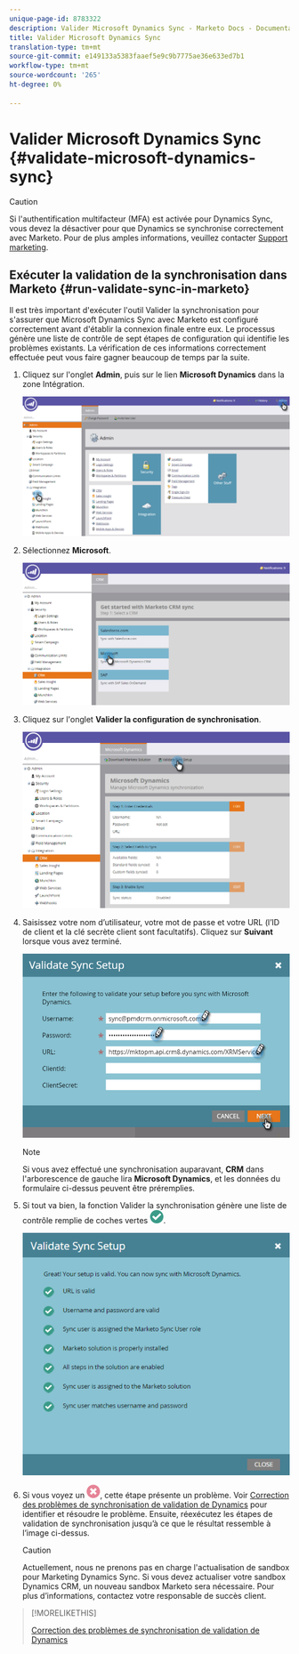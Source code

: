 ```yaml
---
unique-page-id: 8783322
description: Valider Microsoft Dynamics Sync - Marketo Docs - Documentation du produit
title: Valider Microsoft Dynamics Sync
translation-type: tm+mt
source-git-commit: e149133a5383faaef5e9c9b7775ae36e633ed7b1
workflow-type: tm+mt
source-wordcount: '265'
ht-degree: 0%

---
```



# Valider Microsoft Dynamics Sync {#validate-microsoft-dynamics-sync}

>[!CAUTION]
>
>Si l&#39;authentification multifacteur (MFA) est activée pour Dynamics Sync, vous devez la désactiver pour que Dynamics se synchronise correctement avec Marketo. Pour de plus amples informations, veuillez contacter [Support marketing](http://nation.marketo.com/community/support_solutions).

## Exécuter la validation de la synchronisation dans Marketo {#run-validate-sync-in-marketo}

Il est très important d&#39;exécuter l&#39;outil Valider la synchronisation pour s&#39;assurer que Microsoft Dynamics Sync avec Marketo est configuré correctement avant d&#39;établir la connexion finale entre eux. Le processus génère une liste de contrôle de sept étapes de configuration qui identifie les problèmes existants. La vérification de ces informations correctement effectuée peut vous faire gagner beaucoup de temps par la suite.

1. Cliquez sur l&#39;onglet **Admin**, puis sur le lien **Microsoft Dynamics** dans la zone Intégration.

   ![](assets/image2015-9-28-16-3a7-3a51.png)

1. Sélectionnez **Microsoft**.

   ![](assets/image2015-9-28-16-3a10-3a47.png)

1. Cliquez sur l&#39;onglet **Valider la configuration de synchronisation**.

   ![](assets/image2015-9-28-16-3a11-3a45.png)

1. Saisissez votre nom d’utilisateur, votre mot de passe et votre URL (l’ID de client et la clé secrète client sont facultatifs). Cliquez sur **Suivant** lorsque vous avez terminé.

   ![](assets/four-1.png)

   >[!NOTE]
   >
   >Si vous avez effectué une synchronisation auparavant, **CRM** dans l&#39;arborescence de gauche lira **Microsoft Dynamics**, et les données du formulaire ci-dessus peuvent être préremplies.

1. Si tout va bien, la fonction Valider la synchronisation génère une liste de contrôle remplie de coches vertes ![—](assets/check.png).

   ![](assets/image2015-9-22-15-3a58-3a12.png)

1. Si vous voyez un ![—](assets/delete.png), cette étape présente un problème. Voir [Correction des problèmes de synchronisation de validation de Dynamics](validate-microsoft-dynamics-sync/fix-dynamics-validation-sync-issues.md) pour identifier et résoudre le problème. Ensuite, réexécutez les étapes de validation de synchronisation jusqu’à ce que le résultat ressemble à l’image ci-dessus.

   >[!CAUTION]
   >
   >Actuellement, nous ne prenons pas en charge l&#39;actualisation de sandbox pour Marketing Dynamics Sync. Si vous devez actualiser votre sandbox Dynamics CRM, un nouveau sandbox Marketo sera nécessaire. Pour plus d’informations, contactez votre responsable de succès client.

>[!MORELIKETHIS]
>
>[Correction des problèmes de synchronisation de validation de Dynamics](validate-microsoft-dynamics-sync/fix-dynamics-validation-sync-issues.md)

